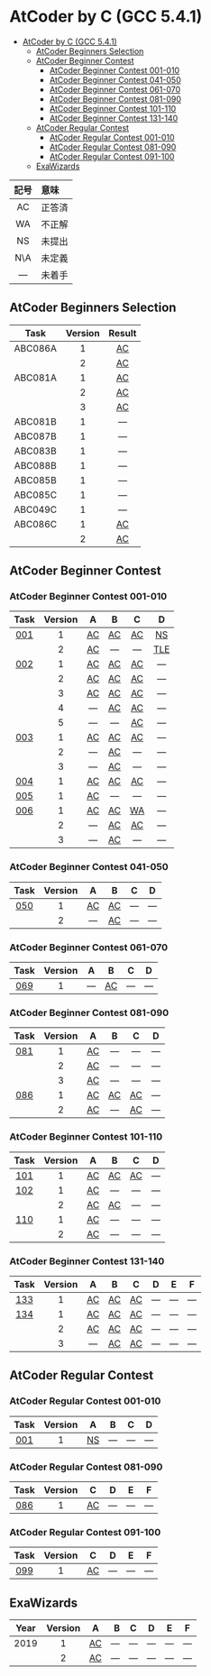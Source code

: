 # AtCoder by C (GCC 5.4.1) #

- [AtCoder by C (GCC 5.4.1)](#atcoder-by-c-gcc-541)
	- [AtCoder Beginners Selection](#atcoder-beginners-selection)
	- [AtCoder Beginner Contest](#atcoder-beginner-contest)
		- [AtCoder Beginner Contest 001-010](#atcoder-beginner-contest-001-010)
		- [AtCoder Beginner Contest 041-050](#atcoder-beginner-contest-041-050)
		- [AtCoder Beginner Contest 061-070](#atcoder-beginner-contest-061-070)
		- [AtCoder Beginner Contest 081-090](#atcoder-beginner-contest-081-090)
		- [AtCoder Beginner Contest 101-110](#atcoder-beginner-contest-101-110)
		- [AtCoder Beginner Contest 131-140](#atcoder-beginner-contest-131-140)
	- [AtCoder Regular Contest](#atcoder-regular-contest)
		- [AtCoder Regular Contest 001-010](#atcoder-regular-contest-001-010)
		- [AtCoder Regular Contest 081-090](#atcoder-regular-contest-081-090)
		- [AtCoder Regular Contest 091-100](#atcoder-regular-contest-091-100)
	- [ExaWizards](#exawizards)

|記号|意味|
|:-:|:-|
|AC|正答済|
|WA|不正解|
|NS|未提出|
|N\A|未定義|
|&#x2014;|未着手|

## AtCoder Beginners Selection ##

|Task   |Version|Result                          |
|:-----:|:-----:|:------------------------------:|
|ABC086A|   1   |[AC](ABC/ABC086/ABC086_A_v01.c) |
|       |   2   |[AC](abc/ABC086/ABC086_A_v02.c) |
|ABC081A|   1   |[AC](ABC/ABC081/ABC081_A_v01.c) |
|       |   2   |[AC](abc/ABC086/ABC081_A_v02.c) |
|       |   3   |[AC](abc/ABC086/ABC081_A_v03.c) |
|ABC081B|   1   |&#x2014;                        |
|ABC087B|   1   |&#x2014;                        |
|ABC083B|   1   |&#x2014;                        |
|ABC088B|   1   |&#x2014;                        |
|ABC085B|   1   |&#x2014;                        |
|ABC085C|   1   |&#x2014;                        |
|ABC049C|   1   |&#x2014;                        |
|ABC086C|   1   |[AC](abc/ABC086/ABC086_C_v01.c) |
|       |   2   |[AC](abc/ABC086/ABC086_C_v02.c) |

## AtCoder Beginner Contest ##

### AtCoder Beginner Contest 001-010 ###

|Task             |Version|A                               |B                               |C                               |D                               |
|:---------------:|:-----:|:------------------------------:|:------------------------------:|:------------------------------:|:------------------------------:|
|[001](ABC/ABC001)|   1   |[AC](ABC/ABC001/ABC001_A_v01.c) |[AC](ABC/ABC001/ABC001_B_v01.c) |[AC](ABC/ABC001/ABC001_C_v01.c) |[NS](ABC/ABC001/ABC001_D_v01.c) |
|                 |   2   |[AC](ABC/ABC001/ABC001_A_v02.c) |&#x2014;                        |&#x2014;                        |[TLE](ABC/ABC001/ABC001_D_v02.c)|
|[002](ABC/ABC002)|   1   |[AC](ABC/ABC002/ABC002_A_v01.c) |[AC](ABC/ABC002/ABC002_B_v01.c) |[AC](ABC/ABC002/ABC002_C_v01.c) |&#x2014;                        |
|                 |   2   |[AC](ABC/ABC002/ABC002_A_v02.c) |[AC](ABC/ABC002/ABC002_B_v02.c) |[AC](ABC/ABC002/ABC002_C_v02.c) |&#x2014;                        |
|                 |   3   |[AC](ABC/ABC002/ABC002_A_v03.c) |[AC](ABC/ABC002/ABC002_B_v03.c) |[AC](ABC/ABC002/ABC002_C_v03.c) |&#x2014;                        |
|                 |   4   |&#x2014;                        |[AC](ABC/ABC002/ABC002_B_v04.c) |[AC](ABC/ABC002/ABC002_C_v04.c) |&#x2014;                        |
|                 |   5   |&#x2014;                        |&#x2014;                        |[AC](ABC/ABC002/ABC002_C_v05.c) |&#x2014;                        |
|[003](ABC/ABC003)|   1   |[AC](ABC/ABC003/ABC003_A_v01.c) |[AC](ABC/ABC003/ABC003_B_v01.c) |[AC](ABC/ABC003/ABC003_C_v01.c) |&#x2014;                        |
|                 |   2   |&#x2014;                        |[AC](ABC/ABC003/ABC003_B_v02.c) |&#x2014;                        |&#x2014;                        |
|                 |   3   |&#x2014;                        |[AC](ABC/ABC003/ABC003_B_v03.c) |&#x2014;                        |&#x2014;                        |
|[004](ABC/ABC004)|   1   |[AC](ABC/ABC004/ABC004_A_v01.c) |[AC](ABC/ABC004/ABC004_B_v01.c) |[AC](ABC/ABC004/ABC004_C_v01.c) |&#x2014;                        |
|[005](ABC/ABC005)|   1   |[AC](ABC/ABC005/ABC005_A_v01.c) |&#x2014;                        |&#x2014;                        |&#x2014;                        |
|[006](ABC/ABC006)|   1   |[AC](ABC/ABC006/ABC006_A_v01.c) |[AC](ABC/ABC006/ABC006_B_v01.c) |[WA](ABC/ABC006/ABC006_C_v01.c) |&#x2014;                        |
|                 |   2   |&#x2014;                        |[AC](ABC/ABC006/ABC006_B_v02.c) |[AC](ABC/ABC006/ABC006_C_v02.c) |&#x2014;                        |
|                 |   3   |&#x2014;                        |[AC](ABC/ABC006/ABC006_B_v03.c) |&#x2014;                        |&#x2014;                        |

### AtCoder Beginner Contest 041-050 ###

|Task             |Version|A                               |B                               |C                               |D                               |
|:---------------:|:-----:|:------------------------------:|:------------------------------:|:------------------------------:|:------------------------------:|
|[050](ABC/ABC050)|   1   |[AC](ABC/ABC050/ABC050_A_v01.c) |[AC](ABC/ABC050/ABC050_B_v01.c) |&#x2014;                        |&#x2014;                        |
|                 |   2   |&#x2014;                        |[AC](ABC/ABC050/ABC050_A_v02.c) |&#x2014;                        |&#x2014;                        |

### AtCoder Beginner Contest 061-070 ###

|Task             |Version|A                               |B                               |C                               |D                               |
|:---------------:|:-----:|:------------------------------:|:------------------------------:|:------------------------------:|:------------------------------:|
|[069](ABC/ABC069)|   1   |&#x2014;                        |[AC](ABC/ABC069/ABC069_B_v01.c) |&#x2014;                        |&#x2014;                        |

### AtCoder Beginner Contest 081-090 ###

|Task             |Version|A                               |B                               |C                               |D                               |
|:---------------:|:-----:|:------------------------------:|:------------------------------:|:------------------------------:|:------------------------------:|
|[081](ABC/ABC081)|   1   |[AC](ABC/ABC081/ABC081_A_v01.c) |&#x2014;                        |&#x2014;                        |&#x2014;                        |
|                 |   2   |[AC](ABC/ABC081/ABC081_A_v02.c) |&#x2014;                        |&#x2014;                        |&#x2014;                        |
|                 |   3   |[AC](ABC/ABC081/ABC081_A_v03.c) |&#x2014;                        |&#x2014;                        |&#x2014;                        |
|[086](ABC/ABC086)|   1   |[AC](ABC/ABC086/ABC086_A_v01.c) |[AC](ABC/ABC086/ABC086_B_v01.c) |[AC](ABC/ABC086/ABC086_C_v01.c) |&#x2014;                        |
|                 |   2   |[AC](ABC/ABC086/ABC086_A_v02.c) |&#x2014;                        |[AC](ABC/ABC086/ABC086_C_v02.c) |&#x2014;                        |

### AtCoder Beginner Contest 101-110 ###

|Task             |Version|A                               |B                               |C                               |D                               |
|:---------------:|:-----:|:------------------------------:|:------------------------------:|:------------------------------:|:------------------------------:|
|[101](ABC/ABC101)|   1   |[AC](ABC/ABC101/ABC101_A_v01.c) |[AC](ABC/ABC101/ABC101_B_v01.c) |[AC](ABC/ABC101/ABC101_C_v01.c) |&#x2014;                        |
|[102](ABC/ABC102)|   1   |[AC](ABC/ABC102/ABC102_A_v01.c) |&#x2014;                        |&#x2014;                        |&#x2014;                        |
|                 |   2   |[AC](ABC/ABC101/ABC101_A_v02.c) |[AC](ABC/ABC101/ABC101_B_v02.c) |&#x2014;                        |&#x2014;                        |
|[110](ABC/ABC110)|   1   |[AC](ABC/ABC110/ABC110_A_v01.c) |&#x2014;                        |&#x2014;                        |&#x2014;                        |
|                 |   2   |[AC](ABC/ABC110/ABC110_A_v02.c) |&#x2014;                        |&#x2014;                        |&#x2014;                        |

### AtCoder Beginner Contest 131-140 ###

|Task             |Version|A                               |B                               |C                               |D                               |E                               |F                               |
|:---------------:|:-----:|:------------------------------:|:------------------------------:|:------------------------------:|:------------------------------:|:------------------------------:|:------------------------------:|
|[133](ABC/ABC133)|   1   |[AC](ABC/ABC133/ABC133_A_v01.c) |[AC](ABC/ABC133/ABC133_B_v01.c) |[AC](ABC/ABC133/ABC133_C_v01.c) |&#x2014;                        |&#x2014;                        |&#x2014;                        |
|[134](ABC/ABC134)|   1   |[AC](ABC/ABC134/ABC134_A_v01.c) |[AC](ABC/ABC134/ABC134_B_v01.c) |[AC](ABC/ABC134/ABC134_C_v01.c) |&#x2014;                        |&#x2014;                        |&#x2014;                        |
|                 |   2   |[AC](ABC/ABC134/ABC134_A_v02.c) |[AC](ABC/ABC134/ABC134_B_v02.c) |[AC](ABC/ABC134/ABC134_C_v02.c) |&#x2014;                        |&#x2014;                        |&#x2014;                        |
|                 |   3   |&#x2014;                        |[AC](ABC/ABC134/ABC134_B_v03.c) |[AC](ABC/ABC134/ABC134_C_v03.c) |&#x2014;                        |&#x2014;                        |&#x2014;                        |

## AtCoder Regular Contest ##

### AtCoder Regular Contest 001-010 ###

|Task             |Version|A                              |B                              |C                              |D                              |
|:---------------:|:-----:|:-----------------------------:|:-----------------------------:|:-----------------------------:|:-----------------------------:|
|[001](ARC/ARC001)|   1   |[NS](ARC/ARC001/ARC001_A_v01.c)|&#x2014;                       |&#x2014;                       |&#x2014;                       |

### AtCoder Regular Contest 081-090 ###

|Task             |Version|C                              |D                              |E                              |F                              |
|:---------------:|:-----:|:-----------------------------:|:-----------------------------:|:-----------------------------:|:-----------------------------:|
|[086](ARC/ARC086)|   1   |[AC](ABC/ABC086/ABC086_C_v01.c)|&#x2014;                       |&#x2014;                       |&#x2014;                       |

### AtCoder Regular Contest 091-100 ###

|Task             |Version|C                              |D                              |E                              |F                              |
|:---------------:|:-----:|:-----------------------------:|:-----------------------------:|:-----------------------------:|:-----------------------------:|
|[099](ARC/ARC099)|   1   |[AC](ABC/ABC101/ABC101_C_v01.c)|&#x2014;                       |&#x2014;                       |&#x2014;                       |

## ExaWizards ##

|Year|Version|                                        A|       B|       C|       D|       E|       F|
|:--:|:-----:|:---------------------------------------:|-------:|:------:|:------:|:------:|:------:|
|2019|      1|[AC](ExaWizards/ExaWizards_2019_A_v01.jl)|&#x2014;|&#x2014;|&#x2014;|&#x2014;|&#x2014;|
|    |      2|[AC](ExaWizards/ExaWizards_2019_A_v02.jl)|&#x2014;|&#x2014;|&#x2014;|&#x2014;|&#x2014;|

<!-- EOF -->
